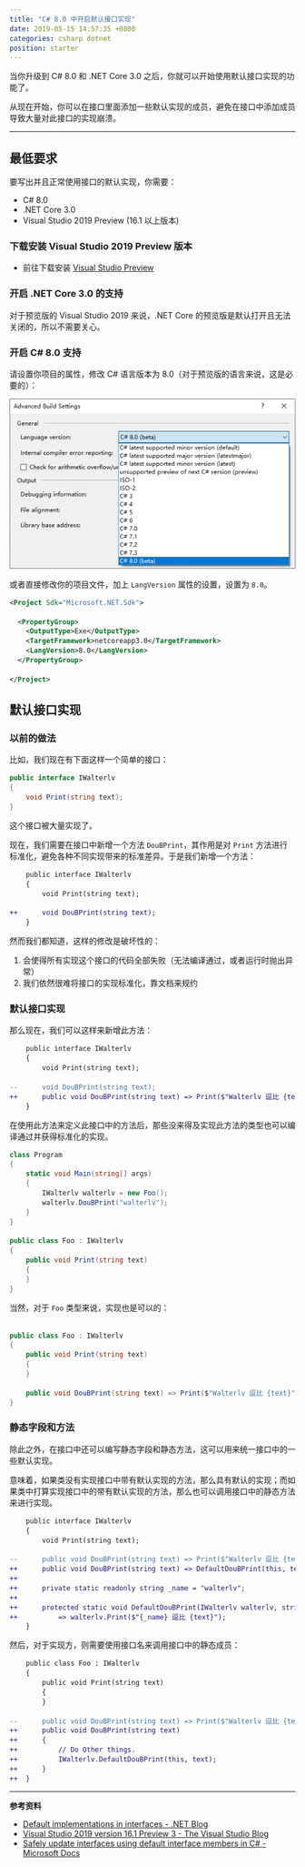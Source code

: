 ```yaml
---
title: "C# 8.0 中开启默认接口实现"
date: 2019-05-15 14:57:35 +0800
categories: csharp dotnet
position: starter
---
```


当你升级到 C# 8.0 和 .NET Core 3.0 之后，你就可以开始使用默认接口实现的功能了。

从现在开始，你可以在接口里面添加一些默认实现的成员，避免在接口中添加成员导致大量对此接口的实现崩溃。

---

<div id="toc"></div>

## 最低要求

要写出并且正常使用接口的默认实现，你需要：

- C# 8.0
- .NET Core 3.0
- Visual Studio 2019 Preview (16.1 以上版本)

### 下载安装 Visual Studio 2019 Preview 版本

- 前往下载安装 [Visual Studio Preview](https://visualstudio.microsoft.com/vs/preview/)

### 开启 .NET Core 3.0 的支持

对于预览版的 Visual Studio 2019 来说，.NET Core 的预览版是默认打开且无法关闭的，所以不需要关心。

### 开启 C# 8.0 支持

请设置你项目的属性，修改 C# 语言版本为 8.0（对于预览版的语言来说，这是必要的）：

![修改语言版本](/static/posts/2019-05-15-14-28-13.png)

或者直接修改你的项目文件，加上 `LangVersion` 属性的设置，设置为 `8.0`。

```xml
<Project Sdk="Microsoft.NET.Sdk">

  <PropertyGroup>
    <OutputType>Exe</OutputType>
    <TargetFramework>netcoreapp3.0</TargetFramework>
    <LangVersion>8.0</LangVersion>
  </PropertyGroup>

</Project>
```

## 默认接口实现

### 以前的做法

比如，我们现在有下面这样一个简单的接口：

```csharp
public interface IWalterlv
{
    void Print(string text);
}
```

这个接口被大量实现了。

现在，我们需要在接口中新增一个方法 `DouBPrint`，其作用是对 `Print` 方法进行标准化，避免各种不同实现带来的标准差异。于是我们新增一个方法：

```diff
    public interface IWalterlv
    {
        void Print(string text);

++      void DouBPrint(string text);
    }
```

然而我们都知道，这样的修改是破坏性的：

1. 会使得所有实现这个接口的代码全部失败（无法编译通过，或者运行时抛出异常）
1. 我们依然很难将接口的实现标准化，靠文档来规约

### 默认接口实现

那么现在，我们可以这样来新增此方法：

```diff
    public interface IWalterlv
    {
        void Print(string text);
        
--      void DouBPrint(string text);
++      public void DouBPrint(string text) => Print($"Walterlv 逗比 {text}");
    }
```

在使用此方法来定义此接口中的方法后，那些没来得及实现此方法的类型也可以编译通过并获得标准化的实现。

```csharp
class Program
{
    static void Main(string[] args)
    {
        IWalterlv walterlv = new Foo();
        walterlv.DouBPrint("walterlv");
    }
}

public class Foo : IWalterlv
{
    public void Print(string text)
    {
    }
}
```

当然，对于 `Foo` 类型来说，实现也是可以的：

```csharp

public class Foo : IWalterlv
{
    public void Print(string text)
    {
    }

    public void DouBPrint(string text) => Print($"Walterlv 逗比 {text}");
}
```

### 静态字段和方法

除此之外，在接口中还可以编写静态字段和静态方法，这可以用来统一接口中的一些默认实现。

意味着，如果类没有实现接口中带有默认实现的方法，那么具有默认的实现；而如果类中打算实现接口中的带有默认实现的方法，那么也可以调用接口中的静态方法来进行实现。

```diff
    public interface IWalterlv
    {
        void Print(string text);

--      public void DouBPrint(string text) => Print($"Walterlv 逗比 {text}");
++      public void DouBPrint(string text) => DefaultDouBPrint(this, text);
++
++      private static readonly string _name = "walterlv";
++
++      protected static void DefaultDouBPrint(IWalterlv walterlv, string text)
++          => walterlv.Print($"{_name} 逗比 {text}");
    }
```

然后，对于实现方，则需要使用接口名来调用接口中的静态成员：

```diff
    public class Foo : IWalterlv
    {
        public void Print(string text)
        {
        }

--      public void DouBPrint(string text) => Print($"Walterlv 逗比 {text}");
++      public void DouBPrint(string text)
++      {
++          // Do Other things.
++          IWalterlv.DefaultDouBPrint(this, text);
++      }
++  }
```

---

**参考资料**

- [Default implementations in interfaces - .NET Blog](https://devblogs.microsoft.com/dotnet/default-implementations-in-interfaces/)
- [Visual Studio 2019 version 16.1 Preview 3 - The Visual Studio Blog](https://devblogs.microsoft.com/visualstudio/visual-studio-2019-version-16-1-preview-3/)
- [Safely update interfaces using default interface members in C# - Microsoft Docs](https://docs.microsoft.com/en-us/dotnet/csharp/tutorials/default-interface-members-versions)
